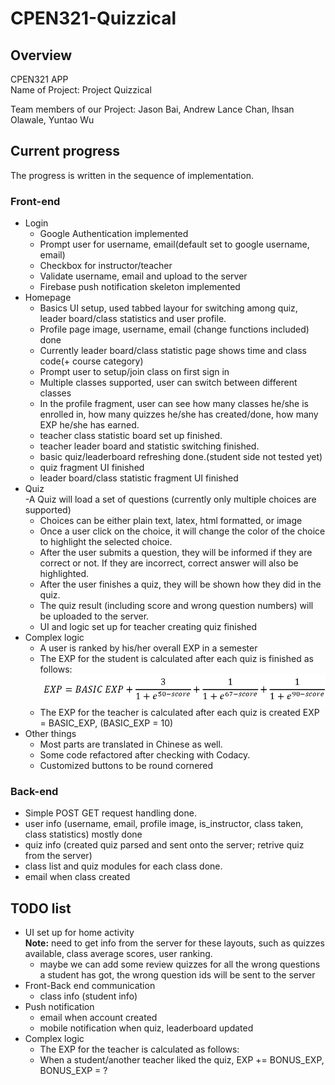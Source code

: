 # CPEN321-Quizzical

## Overview
CPEN321 APP  
Name of Project: Project Quizzical  

Team members of our Project: Jason Bai, Andrew Lance Chan, Ihsan Olawale, Yuntao Wu  

## Current progress  

The progress is written in the sequence of implementation.  

### Front-end  
- Login  
    - Google Authentication implemented  
    - Prompt user for username, email(default set to google username, email)  
    - Checkbox for instructor/teacher  
    - Validate username, email and upload to the server  
    - Firebase push notification skeleton implemented  
- Homepage  
    - Basics UI setup, used tabbed layour for switching among quiz, leader board/class statistics and user profile.  
    - Profile page image, username, email (change functions included) done  
    - Currently leader board/class statistic page shows time and class code(+ course category)   
    - Prompt user to setup/join class on first sign in  
    - Multiple classes supported, user can switch between different classes  
    - In the profile fragment, user can see how many classes he/she is enrolled in, how many quizzes he/she has created/done, how many EXP he/she has earned.  
    - teacher class statistic board set up finished.  
    - teacher leader board and statistic switching finished.  
    - basic quiz/leaderboard refreshing done.(student side not tested yet)    
    - quiz fragment UI finished  
    - leader board/class statistic fragment UI finished  
- Quiz  
    -A Quiz will load a set of questions (currently only multiple choices are supported)  
    - Choices can be either plain text, latex, html formatted, or image  
    - Once a user click on the choice, it will change the color of the choice to highlight the selected choice.  
    - After the user submits a question, they will be informed if they are correct or not. If they are incorrect, correct answer will also be highlighted.  
    - After the user finishes a quiz, they will be shown how they did in the quiz.  
    - The quiz result (including score and wrong question numbers) will be uploaded to the server.  
    - UI and logic set up for teacher creating quiz finished    
- Complex logic  
    - A user is ranked by his/her overall EXP in a semester  
    - The EXP for the student is calculated after each quiz is finished as follows:  
        <img src="pics/score_calculation.png"/>  
    - The EXP for the teacher is calculated after each quiz is created EXP = BASIC_EXP, (BASIC_EXP = 10)  
- Other things  
    - Most parts are translated in Chinese as well.  
    - Some code refactored after checking with Codacy.  
    - Customized buttons to be round cornered

### Back-end  
- Simple POST GET request handling done.  
- user info (username, email, profile image, is_instructor, class taken, class statistics) mostly done  
- quiz info (created quiz parsed and sent onto the server; retrive quiz from the server)   
- class list and quiz modules for each class done.  
- email when class created  

## TODO list
-  UI set up for home activity  
**Note:** need to get info from the server for these layouts, such as quizzes available, class average scores, user ranking.  
    - maybe we can add some review quizzes for all the wrong questions a student has got, the wrong question ids will be sent to the server  
- Front-Back end communication  
    - class info (student info)   
- Push notification  
    - email when account created  
    - mobile notification when quiz, leaderboard updated  
- Complex logic   
    - The EXP for the teacher is calculated as follows:  
    - When a student/another teacher liked the quiz, EXP += BONUS_EXP, BONUS_EXP = ?  
